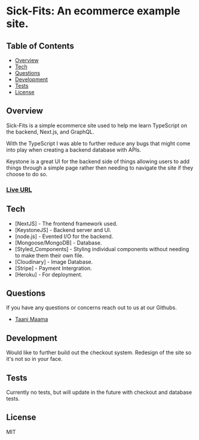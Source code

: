 # Sick-Fits: An ecommerce example site.

## Table of Contents

- [Overview](#overview)
- [Tech](#tech)
- [Questions](#questions)
- [Development](#development)
- [Tests](#tests)
- [License](#license)

## Overview

Sick-Fits is a simple ecommerce site used to help me learn TypeScript on the backend, Next.js, and GraphQL.

With the TypeScript I was able to further reduce any bugs that might come into play when creating a backend database with APIs.

Keystone is a great UI for the backend side of things allowing users to add things through a simple page rather then needing to navigate the site if they choose to do so.

### [Live URL](https://fake-supreme.herokuapp.com/)

## Tech

- [NextJS] - The frontend framework used.
- [KeystoneJS] - Backend server and UI.
- [node.js] - Evented I/O for the backend.
- [Mongoose/MongoDB] - Database.
- [Styled_Components] - Styling individual components without needing to make them their own file.
- [Cloudinary] - Image Database.
- [Stripe] - Payment Intergration.
- [Heroku] - For deployment.

## Questions

If you have any questions or concerns reach out to us at our Githubs.

- [Taani Maama](https://github.com/AstralGnome)

## Development

Would like to further build out the checkout system. Redesign of the site so it's not so in your face.

## Tests

Currently no tests, but will update in the future with checkout and database tests.

## License

MIT
